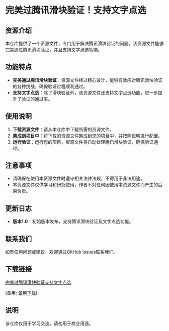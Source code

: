 # 完美过腾讯滑块验证！支持文字点选

## 资源介绍

本仓库提供了一个资源文件，专门用于解决腾讯滑块验证的问题。该资源文件能够完美通过腾讯滑块验证，并且支持文字点选功能。

## 功能特点

- **完美通过腾讯滑块验证**：资源文件经过精心设计，能够有效应对腾讯滑块验证的各种挑战，确保验证过程顺利通过。
- **支持文字点选**：除了滑块验证外，该资源文件还支持文字点选功能，进一步提升了验证的通过率。

## 使用说明

1. **下载资源文件**：请从本仓库中下载所需的资源文件。
2. **集成到项目中**：将下载的资源文件集成到您的项目中，并按照说明进行配置。
3. **运行验证**：运行您的项目，资源文件将自动处理腾讯滑块验证，确保验证通过。

## 注意事项

- 请确保在使用本资源文件时遵守相关法律法规，不得用于非法用途。
- 本资源文件仅供学习和研究使用，作者不对任何因使用本资源文件而产生的后果负责。

## 更新日志

- **版本1.0**：初始版本发布，支持腾讯滑块验证及文字点选功能。

## 联系我们

如有任何问题或建议，欢迎通过GitHub Issues联系我们。

## 下载链接
[完美过腾讯滑块验证支持文字点选](https://pan.quark.cn/s/e8c92ef71b0f) 

(备用: [备用下载](https://pan.baidu.com/s/1P7TiNiLZTBvg9QMx31nWHA?pwd=1234))

## 说明

该仓库仅用于学习交流，请勿用于商业用途。
